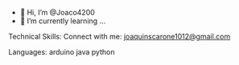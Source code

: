 - 👋 Hi, I’m @Joaco4200
- 🐉 I’m currently learning ...

Technical Skills:
Connect with me:
joaquinscarone1012@gmail.com

Languages:
arduino java python 
<!---
Joaco4200/Joaco4200 is a ✨ special ✨ repository because its `README.md` (this file) appears on your GitHub profile.
You can click the Preview link to take a look at your changes.
--->
